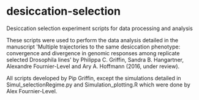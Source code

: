 # desiccation-selection
Desiccation selection experiment scripts for data processing and analysis

These scripts were used to perform the data analysis detailed in the manuscript 'Multiple trajectories to the same desiccation phenotype: convergence and divergence in genomic responses among replicate selected Drosophila lines' by Philippa C. Griffin, Sandra B. Hangartner, Alexandre Fournier-Level and Ary A. Hoffmann (2016, under review).

All scripts developed by Pip Griffin, except the simulations detailed in Simul_selectionRegime.py and Simulation_plotting.R which were done by Alex Fournier-Level. 

